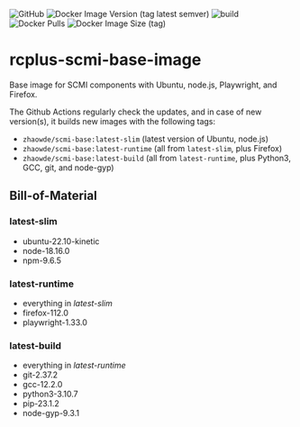 ![GitHub](https://img.shields.io/github/license/ringier-data/rcplus-scmi-base-image)
![Docker Image Version (tag latest semver)](https://img.shields.io/docker/v/zhaowde/scmi-base/latest)
![build](https://github.com/ringier-data/rcplus-scmi-base-image/actions/workflows/auto-upgade.yml/badge.svg)
![Docker Pulls](https://img.shields.io/docker/pulls/zhaowde/scmi-base.svg)
![Docker Image Size (tag)](https://img.shields.io/docker/image-size/zhaowde/scmi-base/latest)

# rcplus-scmi-base-image

Base image for SCMI components with Ubuntu, node.js, Playwright, and Firefox.

The Github Actions regularly check the updates, and in case of new version(s), it builds new images with the following tags:

* `zhaowde/scmi-base:latest-slim` (latest version of Ubuntu, node.js)
* `zhaowde/scmi-base:latest-runtime` (all from `latest-slim`, plus Firefox)
* `zhaowde/scmi-base:latest-build` (all from `latest-runtime`, plus Python3, GCC, git, and node-gyp)

## Bill-of-Material

<!--- Do not manually modify anything below this line! --->
<!--- BOM-starts --->

### **latest-slim**

- ubuntu-22.10-kinetic
- node-18.16.0
- npm-9.6.5

### **latest-runtime**

- everything in _latest-slim_
- firefox-112.0
- playwright-1.33.0

### **latest-build**

- everything in _latest-runtime_
- git-2.37.2
- gcc-12.2.0
- python3-3.10.7
- pip-23.1.2
- node-gyp-9.3.1
<!--- BOM-ends. Document ends here too --->
